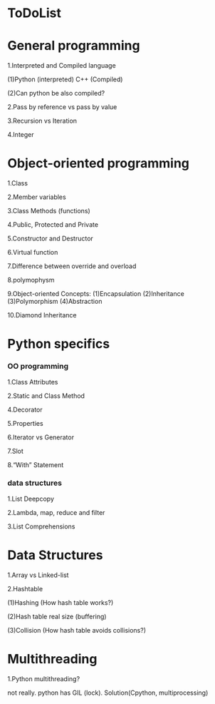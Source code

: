 # ToDoList

# General programming

1.Interpreted and Compiled language

(1)Python (interpreted) C++ (Compiled)

(2)Can python be also compiled?

2.Pass by reference vs pass by value

3.Recursion vs Iteration

4.Integer

# Object-oriented programming 
1.Class

2.Member variables

3.Class Methods (functions)

4.Public, Protected and Private

5.Constructor and Destructor

6.Virtual function

7.Difference between override and overload

8.polymophysm

9.Object-oriented Concepts: (1)Encapsulation (2)Inheritance (3)Polymorphism (4)Abstraction

10.Diamond Inheritance

# Python specifics

### OO programming
1.Class Attributes

2.Static and Class Method

4.Decorator

5.Properties

6.Iterator vs Generator

7.Slot

8.“With” Statement

### data structures
1.List Deepcopy

2.Lambda, map, reduce and filter

3.List Comprehensions 

# Data Structures
1.Array vs Linked-list

2.Hashtable

(1)Hashing (How hash table works?)

(2)Hash table real size (buffering)

(3)Collision (How hash table avoids collisions?)

# Multithreading
1.Python multithreading? 

not really. python has GIL (lock). Solution(Cpython, multiprocessing)



